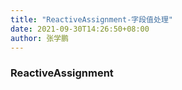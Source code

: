 ```yaml
---
title: "ReactiveAssignment-字段值处理"
date: 2021-09-30T14:26:50+08:00
author: 张学鹏
---
```

### ReactiveAssignment
> 